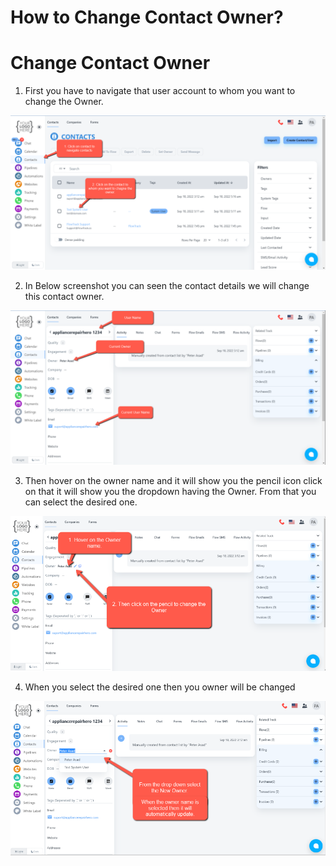 # How to Change Contact Owner?

# Change Contact Owner

1. First you have to navigate that user account to whom you want to change the Owner.

![Untitled](How%20to%20Change%20Contact%20Owner%205943547dc07e48c188ee351bd8d5ec77/Untitled.png)

2. In Below screenshot you can seen the contact details we will change this contact owner.

![Untitled](How%20to%20Change%20Contact%20Owner%205943547dc07e48c188ee351bd8d5ec77/Untitled%201.png)

3. Then hover on the owner name and it will show you the pencil icon click on that it will show you the dropdown having the Owner. From that you can select the desired one.

![Untitled](How%20to%20Change%20Contact%20Owner%205943547dc07e48c188ee351bd8d5ec77/Untitled%202.png)

4. When you select the desired one then you owner will be changed

![Untitled](How%20to%20Change%20Contact%20Owner%205943547dc07e48c188ee351bd8d5ec77/Untitled%203.png)